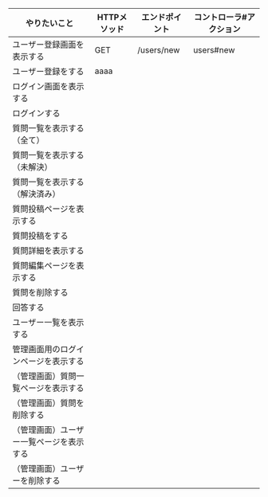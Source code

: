 | やりたいこと |	HTTPメソッド	| エンドポイント	| コントローラ#アクション |
| --- | --- | --- | --- |
|ユーザー登録画面を表示する	|GET	|/users/new	|users#new|
|ユーザー登録をする		|	aaaa
|ログイン画面を表示する|			
|ログインする			|
|質問一覧を表示する（全て）|			
|質問一覧を表示する（未解決）|			
|質問一覧を表示する（解決済み）|			
|質問投稿ページを表示する		|	
|質問投稿をする			|
|質問詳細を表示する	|		
|質問編集ページを表示する	|		
|質問を削除する	|
|回答する		|
|ユーザー一覧を表示する	|		
|管理画面用のログインページを表示する	|		
|（管理画面）質問一覧ページを表示する	|		
|（管理画面）質問を削除する			|
|（管理画面）ユーザー一覧ページを表示する	|		
|（管理画面）ユーザーを削除する |